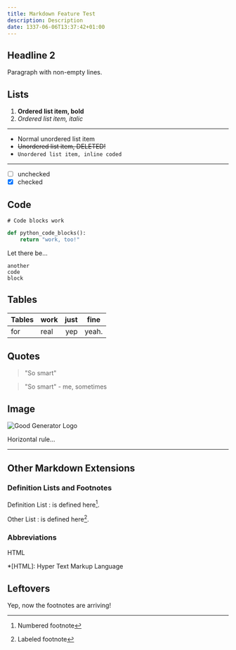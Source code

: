 ```yaml
---
title: Markdown Feature Test
description: Description
date: 1337-06-06T13:37:42+01:00
---
```


## Headline 2

Paragraph
with
non-empty
lines.

## Lists

1. **Ordered list item, bold**
2. *Ordered list item, italic*

----

* Normal unordered list item
* ~~Unordered list item, DELETED!~~
* `Unordered list item, inline coded`

----

- [ ] unchecked
- [x] checked

## Code

```
# Code blocks work
```

```python
def python_code_blocks():
    return "work, too!"
```

Let there be...

    another
    code
    block

## Tables

Tables | work | just | fine
---|---|---:|---
for | real | yep | yeah.

## Quotes

> "So smart"

> "So smart" - me, sometimes

## Image

![Good Generator Logo](https://ooz.github.io/ggpy/static/gg.png)

Horizontal rule...

----

## Other Markdown Extensions

### Definition Lists and Footnotes

Definition List
:   is defined here[^1].

Other List
:   is defined here[^here].

### Abbreviations

HTML

*[HTML]: Hyper Text Markup Language

## Leftovers

Yep, now the footnotes are arriving!

[^1]: Numbered footnote
[^here]: Labeled footnote